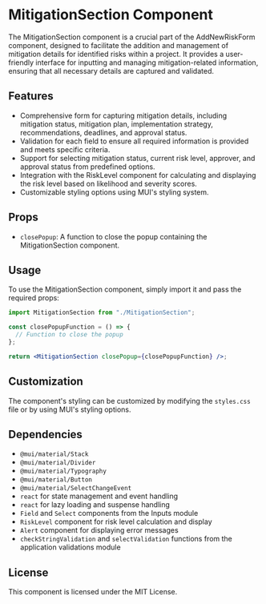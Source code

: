 # MitigationSection Component

The MitigationSection component is a crucial part of the AddNewRiskForm component, designed to facilitate the addition and management of mitigation details for identified risks within a project. It provides a user-friendly interface for inputting and managing mitigation-related information, ensuring that all necessary details are captured and validated.

## Features

- Comprehensive form for capturing mitigation details, including mitigation status, mitigation plan, implementation strategy, recommendations, deadlines, and approval status.
- Validation for each field to ensure all required information is provided and meets specific criteria.
- Support for selecting mitigation status, current risk level, approver, and approval status from predefined options.
- Integration with the RiskLevel component for calculating and displaying the risk level based on likelihood and severity scores.
- Customizable styling options using MUI's styling system.

## Props

- `closePopup`: A function to close the popup containing the MitigationSection component.

## Usage

To use the MitigationSection component, simply import it and pass the required props:

```jsx
import MitigationSection from "./MitigationSection";

const closePopupFunction = () => {
  // Function to close the popup
};

return <MitigationSection closePopup={closePopupFunction} />;
```

## Customization

The component's styling can be customized by modifying the `styles.css` file or by using MUI's styling options.

## Dependencies

- `@mui/material/Stack`
- `@mui/material/Divider`
- `@mui/material/Typography`
- `@mui/material/Button`
- `@mui/material/SelectChangeEvent`
- `react` for state management and event handling
- `react` for lazy loading and suspense handling
- `Field` and `Select` components from the Inputs module
- `RiskLevel` component for risk level calculation and display
- `Alert` component for displaying error messages
- `checkStringValidation` and `selectValidation` functions from the application validations module

## License

This component is licensed under the MIT License.
